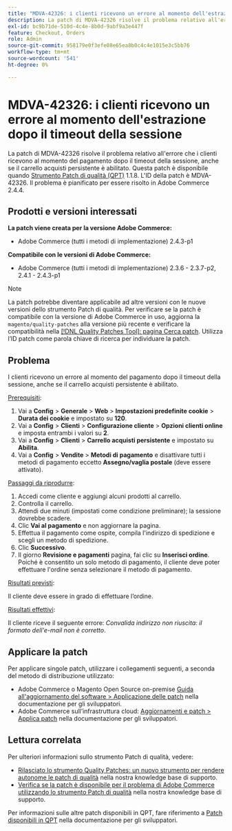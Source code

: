 ```yaml
---
title: "MDVA-42326: i clienti ricevono un errore al momento dell'estrazione dopo il timeout della sessione"
description: La patch di MDVA-42326 risolve il problema relativo all'errore che i clienti ricevono al momento del pagamento dopo il timeout della sessione, anche se il carrello acquisti persistente è abilitato. Questa patch è disponibile quando è installato [Quality Patches Tool (QPT)](/help/announcements/adobe-commerce-announcements/magento-quality-patches-released-new-tool-to-self-serve-quality-patches.md) 1.1.8. L'ID della patch è MDVA-42326. Il problema è pianificato per essere risolto in Adobe Commerce 2.4.4.
exl-id: bc9b71de-510d-4c4e-8b0d-9abf9a3e447f
feature: Checkout, Orders
role: Admin
source-git-commit: 958179e0f3efe08e65ea8b0c4c4e1015e3c5bb76
workflow-type: tm+mt
source-wordcount: '541'
ht-degree: 0%

---
```


# MDVA-42326: i clienti ricevono un errore al momento dell&#39;estrazione dopo il timeout della sessione

La patch di MDVA-42326 risolve il problema relativo all&#39;errore che i clienti ricevono al momento del pagamento dopo il timeout della sessione, anche se il carrello acquisti persistente è abilitato. Questa patch è disponibile quando [Strumento Patch di qualità (QPT)](/help/announcements/adobe-commerce-announcements/magento-quality-patches-released-new-tool-to-self-serve-quality-patches.md) 1.1.8. L&#39;ID della patch è MDVA-42326. Il problema è pianificato per essere risolto in Adobe Commerce 2.4.4.

## Prodotti e versioni interessati

**La patch viene creata per la versione Adobe Commerce:**

* Adobe Commerce (tutti i metodi di implementazione) 2.4.3-p1

**Compatibile con le versioni di Adobe Commerce:**

* Adobe Commerce (tutti i metodi di implementazione) 2.3.6 - 2.3.7-p2, 2.4.1 - 2.4.3-p1

>[!NOTE]
>
>La patch potrebbe diventare applicabile ad altre versioni con le nuove versioni dello strumento Patch di qualità. Per verificare se la patch è compatibile con la versione di Adobe Commerce in uso, aggiorna la `magento/quality-patches` alla versione più recente e verificare la compatibilità nella [[!DNL Quality Patches Tool]: pagina Cerca patch](https://devdocs.magento.com/quality-patches/tool.html#patch-grid). Utilizza l’ID patch come parola chiave di ricerca per individuare la patch.

## Problema

I clienti ricevono un errore al momento del pagamento dopo il timeout della sessione, anche se il carrello acquisti persistente è abilitato.

<u>Prerequisiti</u>:

1. Vai a **Config** > **Generale** > **Web** > **Impostazioni predefinite cookie** > **Durata dei cookie** e impostato su **120**.
1. Vai a **Config** > **Clienti** > **Configurazione cliente** > **Opzioni clienti online** e imposta entrambi i valori su **2**.
1. Vai a **Config** > **Clienti** > **Carrello acquisti persistente** e impostato su **Abilita**.
1. Vai a **Config** > **Vendite** > **Metodi di pagamento** e disattivare tutti i metodi di pagamento eccetto **Assegno/vaglia postale** (deve essere attivato).

<u>Passaggi da riprodurre</u>:

1. Accedi come cliente e aggiungi alcuni prodotti al carrello.
1. Controlla il carrello.
1. Attendi due minuti (impostati come condizione preliminare); la sessione dovrebbe scadere.
1. Clic **Vai al pagamento** e non aggiornare la pagina.
1. Effettua il pagamento come ospite, compila l&#39;indirizzo di spedizione e scegli un metodo di spedizione.
1. Clic **Successivo**.
1. Il giorno **Revisione e pagamenti** pagina, fai clic su **Inserisci ordine**. Poiché è consentito un solo metodo di pagamento, il cliente deve poter effettuare l&#39;ordine senza selezionare il metodo di pagamento.

<u>Risultati previsti</u>:

Il cliente deve essere in grado di effettuare l’ordine.

<u>Risultati effettivi</u>:

Il cliente riceve il seguente errore: *Convalida indirizzo non riuscita: il formato dell&#39;e-mail non è corretto*.

## Applicare la patch

Per applicare singole patch, utilizzare i collegamenti seguenti, a seconda del metodo di distribuzione utilizzato:

* Adobe Commerce o Magento Open Source on-premise [Guida all&#39;aggiornamento del software > Applicazione delle patch](https://devdocs.magento.com/guides/v2.4/comp-mgr/patching/mqp.html) nella documentazione per gli sviluppatori.
* Adobe Commerce sull’infrastruttura cloud: [Aggiornamenti e patch > Applica patch](https://devdocs.magento.com/cloud/project/project-patch.html) nella documentazione per gli sviluppatori.

## Lettura correlata

Per ulteriori informazioni sullo strumento Patch di qualità, vedere:

* [Rilasciato lo strumento Quality Patches: un nuovo strumento per rendere autonome le patch di qualità](/help/announcements/adobe-commerce-announcements/magento-quality-patches-released-new-tool-to-self-serve-quality-patches.md) nella nostra knowledge base di supporto.
* [Verifica se la patch è disponibile per il problema di Adobe Commerce utilizzando lo strumento Patch di qualità](/help/support-tools/patches-available-in-qpt-tool/check-patch-for-magento-issue-with-magento-quality-patches.md) nella nostra knowledge base di supporto.

Per informazioni sulle altre patch disponibili in QPT, fare riferimento a [Patch disponibili in QPT](https://devdocs.magento.com/quality-patches/tool.html#patch-grid) nella documentazione per gli sviluppatori.
